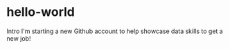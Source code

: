 # hello-world
Intro
I'm starting a new Github account to help showcase data skills to get a new job!
